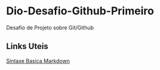 # Dio-Desafio-Github-Primeiro
Desafio de Projeto sobre Git/Github
## Links Uteis
[Sintaxe Basica Markdown](https://www.markdownguide.org/basic-syntax/)
